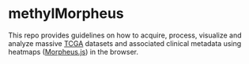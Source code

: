 # methylMorpheus
This repo provides guidelines on how to acquire, process, visualize and analyze massive [TCGA](https://portal.gdc.cancer.gov/) datasets and associated clinical metadata using heatmaps ([Morpheus.js](https://github.com/cmap/morpheus.js)) in the browser. 

